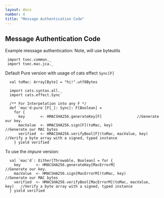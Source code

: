 ```yaml
---
layout: docs
number: 4
title: "Message Authentication Code"
---
```


## Message Authentication Code

Example message authentication: Note, will use byteutils


```tut:silent
 import tsec.common._
 import tsec.mac.jca._
```

Default Pure version with usage of cats effect `Sync[F]`
```tut:silent
  val toMac: Array[Byte] = "hi!".utf8Bytes

  import cats.syntax.all._
  import cats.effect.Sync

  /** For Interpetation into any F */
  def `mac'd-pure`[F[_]: Sync]: F[Boolean] =
    for {
      key       <- HMACSHA256.generateKey[F]                //Generate our key.
      macValue  <- HMACSHA256.sign[F](toMac, key)                   //Generate our MAC bytes
      verified  <- HMACSHA256.verifyBool[F](toMac, macValue, key)       //Verify a byte array with a signed, typed instance
    } yield verified
```


To use the _impure_ version:
```tut:silent
  val `mac'd`: Either[Throwable, Boolean] = for {
    key       <- HMACSHA256.generateKey[MacErrorM]                        //Generate our key.
    macValue  <- HMACSHA256.sign[MacErrorM](toMac, key)                   //Generate our MAC bytes
    verified  <- HMACSHA256.verifyBool[MacErrorM](toMac, macValue, key)   //Verify a byte array with a signed, typed instance
  } yield verified
```

